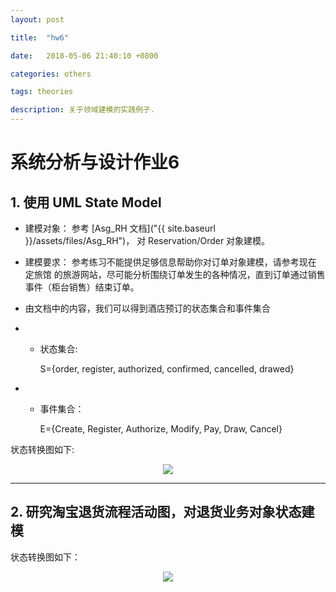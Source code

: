```yaml
---
layout: post

title:  "hw6"

date:   2018-05-06 21:40:10 +0800

categories: others

tags: theories

description: 关于领域建模的实践例子.
---
```


# 系统分析与设计作业6

## 1. 使用 UML State Model

- 建模对象： 参考 [Asg_RH 文档]("{{ site.baseurl }}/assets/files/Asg_RH")， 对 Reservation/Order 对象建模。
- 建模要求： 参考练习不能提供足够信息帮助你对订单对象建模，请参考现在 定旅馆 的旅游网站，尽可能分析围绕订单发生的各种情况，直到订单通过销售事件（柜台销售）结束订单。


- 由文档中的内容，我们可以得到酒店预订的状态集合和事件集合

- - 状态集合:

      S={order, register, authorized, confirmed, cancelled, drawed}


- - 事件集合：

    E={Create, Register, Authorize, Modify, Pay, Draw, Cancel}

状态转换图如下: 

<div align="center">  
  <img src="{{ site.baseurl }}/assets/images/hw6_1.png"/>
</div>

------

## 2. 研究淘宝退货流程活动图，对退货业务对象状态建模

状态转换图如下：

<div align="center">  
  <img src="{{ site.baseurl }}/assets/images/hw6_2.png"/>
</div>


